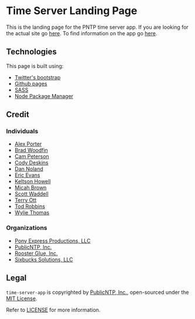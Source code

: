 # Time Server Landing Page

This is the landing page for the PNTP time server app. If you are looking for the actual site go [here](https://timeserver.app/). To find information on the app go [here](https://github.com/PublicNTP/time-server-app).

## Technologies

This page is built using:
- [Twitter's bootstrap](https://getbootstrap.com/)
- [Github pages](https://pages.github.com/)
- [SASS](https://sass-lang.com/)
- [Node Package Manager](https://www.npmjs.com/get-npm)

## Credit

### Individuals
- [Alex Porter](https://github.com/TheAlexPorter)
- [Brad Woodfin](https://github.com/woodfjo)
- [Cam Peterson](https://github.com/campeterson)
- [Cody Deskins](https://github.com/cdeskins)
- [Dan Noland](https://github.com/nolandda)
- [Eric Evans](https://github.com/Zipbug)
- [Keltson Howell](https://keltsonhowell.com/)
- [Micah Brown](https://github.com/Brnin8r)
- [Scott Waddell](https://github.com/swaddell)
- [Terry Ott](https://github.com/TerryOtt)
- [Tod Robbins](https://github.com/todrobbins)
- [Wylie Thomas](https://github.com/wyliethomas)

### Organizations
- [Pony Express Productions, LLC](https://pxp200.com/)
- [PublicNTP, Inc.](https://publicntp.org/)
- [Rooster Glue, Inc.](https://roosterglue.com/)
- [Sixbucks Solutions, LLC](https://github.com/SixbucksSolutions)

## Legal
`time-server-app` is copyrighted by [PublicNTP, Inc.](https://publicntp.org),
open-sourced under the [MIT License](https://en.wikipedia.org/wiki/MIT_License).

Refer to
[LICENSE](https://github.com/PublicNTP/time-server-app/blob/master/LICENSE)
for more information.
